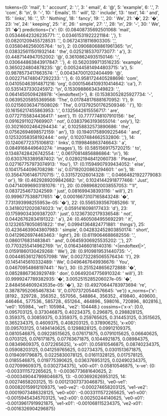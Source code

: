 tokens={0: 'mail', 1: ' account', 2: ':', 3: ' email', 4: '@', 5: 'example', 6: '.', 7: 'com', 8: '\n', 9: '-', 10: ' Emails', 11: ' will', 12: ' include', 13: ' text', 14: ' and', 15: ' links', 16: '.', 17: ' Nothing', 18: ' fancy', 19: '.', 20: ' We', 21: '�', 22: '�', 23: 're', 24: ' keeping', 25: ' it', 26: ' simple', 27: '.', 28: '\n', 29: '-', 30: ' We', 31: '�'}
predictions={'x': {0: {0.08408735692501068: 'mail', 0.05344642326235771: '.', 0.03461531922221184: ','}, 1: {0.08201209455728531: '.', 0.06724318116903305: ',', 0.0358046256005764: ' to'}, 2: {0.09068068861961365: '\n', 0.038325611501932144: ' the', 0.0252185370773077: ' a'}, 3: {0.4487144947052002: '@', 0.36108624935150146: ':', 0.030644863843917847: '.'}, 4: {0.5620399713516235: 'example', 0.3650224804878235: '@', 0.0052445814944803715: 'a'}, 5: {0.9878573417663574: '.', 0.004347001202404499: '@', 0.0022714748047292233: ':'}, 6: {0.9581724405288696: 'com', 0.041050463914871216: 'org', 0.00015464109310414642: 'ca'}, 7: {0.5351437330245972: '\n', 0.15309886634349823: '.', 0.0641450509428978: '<|endoftext|>'}, 8: {0.15383052825927734: '-', 0.06395205855369568: 'The', 0.017848176881670952: 'I'}, 9: {0.021560363471508026: ' The', 0.013792501762509346: ' I'}, 10: {0.16156217455863953: ':', 0.1325642615556717: ' are', 0.07727155834436417: ' sent'}, 11: {0.7777748107910156: ' be', 0.09162911027669907: ' not', 0.03837963193655014: ' only'}, 12: {0.30216002464294434: ' a', 0.10258832573890686: ' the', 0.07562694698572159: ' an'}, 13: {0.19401758909225464: ' and', 0.12532058358192444: ' only', 0.10207484662532806: ','}, 14: {0.12406772375106812: ' links', 0.1199846863746643: ' a', 0.0849168449640274: ' images'}, 15: {0.5851569175720215: ' to', 0.13487428426742554: '.', 0.06170814856886864: '\n'}, 16: {0.6303763389587402: '\n', 0.028021948412060738: ' Please', 0.027167757973074913: ' You'}, 17: {0.11594907939434052: ' else', 0.10417544096708298: ' is', 0.07192020863294601: ' on'}, 18: {0.35647061467170715: ',', 0.331572026014328: '.', 0.04664821922779083: ' or'}, 19: {0.4629289209842682: '\n', 0.10241442918777466: ' Just', 0.047140996903181076: ' I'}, 20: {0.09896820038557053: "'ll", 0.0837254673242569: ' just', 0.081699438393116: ' will'}, 21: {0.9996775388717651: '�', 0.00016673107165843248: '�', 7.731393998255953e-05: '�'}, 22: {0.5565393567085266: 'll', 0.34180212020874023: 're', 0.0591416098177433: 'd'}, 23: {0.17599034309387207: ' just', 0.12367302179336548: ' not', 0.04426762834191322: ' a'}, 24: {0.4605084955692291: ' it', 0.12326578050851822: ' the', 0.09941364824771881: ' things'}, 25: {0.42364639043807983: ' simple', 0.042832452803850174: ' short', 0.04129626974463463: ' light'}, 26: {0.6119064688682556: '.', 0.0860176831483841: ' and', 0.06459306925535202: ','}, 27: {0.7703255414962769: '\n', 0.01643466018140316: '<|endoftext|>', 0.01591860130429268: ' We'}, 28: {0.9109819531440735: '-', 0.004485361278057098: 'We', 0.002732285065576434: 'I'}, 29: {0.1454145610332489: ' We', 0.0496467649936676: ' You', 0.04670954868197441: ' No'}, 30: {0.2515248656272888: '�', 0.08528867363929749: ' don', 0.06492047756910324: ' will'}, 31: {0.9999247789382935: '�', 3.0052515285206027e-05: '�', 2.8484564609243535e-05: '�'}, 32: {0.49270644783973694: 're', 0.38787952065467834: 'll', 0.07073720544576645: 've'}}
x_norms={'x': [8192., 329728., 356352., 557056., 548864., 356352., 419840., 409600., 446464., 577536., 585728., 651264., 464896., 598016., 720896., 802816.], 've0': 105984., 've1': 105984., 've2': 104448.}
cossims={'x-x': [0.0, 0.095703125, 0.373046875, 0.40234375, 0.296875, 0.298828125, 0.359375, 0.30859375, 0.3359375, 0.259765625, 0.314453125, 0.3515625, 0.365234375, 0.4609375, 0.408203125, 0.37890625], 'x-x00': [0.095703125, 0.1494140625, 0.1298828125, 0.09912109375, 0.0810546875, 0.09228515625, 0.076171875, 0.0791015625, 0.06640625, 0.0703125, 0.076171875, 0.07763671875, 0.1044921875, 0.08984375, 0.08349609375, 0.072265625], 'x-x01': [0.05810546875, 0.08740234375, 0.05908203125, 0.041259765625, 0.02734375, 0.0301513671875, 0.0194091796875, 0.0225830078125, 0.01611328125, 0.017578125, 0.0185546875, 0.019775390625, 0.036376953125, 0.02490234375, 0.027099609375, 0.0302734375], 'x00-x01': 0.05810546875, 'x-ve': {0: -0.0033111572265625, 1: -0.0036773681640625, 2: -0.0003490447998046875, 13: -0.003692626953125, 14: 0.00274658203125, 15: 0.00121307373046875}, 've0-ve1': 0.000820159912109375, 've0-ve2': -0.000274658203125, 've1-ve2': 0.00019073486328125, 've0-x00': -0.0033111572265625, 've1-x00': -0.00159454345703125, 've2-x00': 0.00250244140625, 've0-x01': -0.00139617919921875, 've1-x01': -0.001068115234375, 've2-x01': -0.0016326904296875}